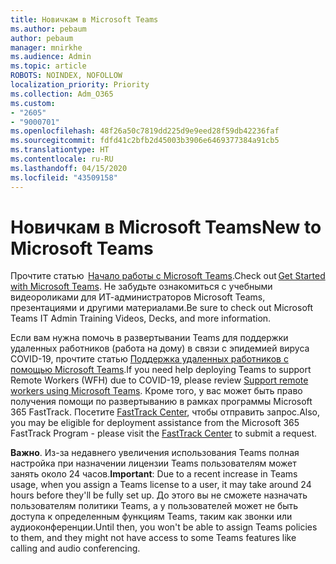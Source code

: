 ```yaml
---
title: Новичкам в Microsoft Teams
ms.author: pebaum
author: pebaum
manager: mnirkhe
ms.audience: Admin
ms.topic: article
ROBOTS: NOINDEX, NOFOLLOW
localization_priority: Priority
ms.collection: Adm_O365
ms.custom:
- "2605"
- "9000701"
ms.openlocfilehash: 48f26a50c7819dd225d9e9eed28f59db42236faf
ms.sourcegitcommit: fdfd41c2bfb2d45003b3906e6469377384a91cb5
ms.translationtype: HT
ms.contentlocale: ru-RU
ms.lasthandoff: 04/15/2020
ms.locfileid: "43509158"
---
```

# <a name="new-to-microsoft-teams"></a><span data-ttu-id="f24d1-102">Новичкам в Microsoft Teams</span><span class="sxs-lookup"><span data-stu-id="f24d1-102">New to Microsoft Teams</span></span>

<span data-ttu-id="f24d1-103">Прочтите статью  [Начало работы с Microsoft Teams](https://docs.microsoft.com/microsoftteams/get-started-with-teams-quick-start).</span><span class="sxs-lookup"><span data-stu-id="f24d1-103">Check out [Get Started with Microsoft Teams](https://docs.microsoft.com/microsoftteams/get-started-with-teams-quick-start).</span></span> <span data-ttu-id="f24d1-104">Не забудьте ознакомиться с учебными видеороликами для ИТ-администраторов Microsoft Teams, презентациями и другими материалами.</span><span class="sxs-lookup"><span data-stu-id="f24d1-104">Be sure to check out Microsoft Teams IT Admin Training Videos, Decks, and more information.</span></span>

<span data-ttu-id="f24d1-105">Если вам нужна помочь в развертывании Teams для поддержки удаленных работников (работа на дому) в связи с эпидемией вируса COVID-19, прочтите статью [Поддержка удаленных работников с помощью Microsoft Teams](https://docs.microsoft.com/microsoftteams/support-remote-work-with-teams).</span><span class="sxs-lookup"><span data-stu-id="f24d1-105">If you need help deploying Teams to support Remote Workers (WFH) due to COVID-19, please review  [Support remote workers using Microsoft Teams](https://docs.microsoft.com/microsoftteams/support-remote-work-with-teams).</span></span> <span data-ttu-id="f24d1-106">Кроме того, у вас может быть право получения помощи по развертыванию в рамках программы Microsoft 365 FastTrack. Посетите [FastTrack Center](https://www.microsoft.com/fasttrack), чтобы отправить запрос.</span><span class="sxs-lookup"><span data-stu-id="f24d1-106">Also, you may be eligible for deployment assistance from the Microsoft 365 FastTrack Program - please visit the [FastTrack Center](https://www.microsoft.com/fasttrack) to submit a request.</span></span>

<span data-ttu-id="f24d1-107">**Важно**. Из-за недавнего увеличения использования Teams полная настройка при назначении лицензии Teams пользователям может занять около 24 часов.</span><span class="sxs-lookup"><span data-stu-id="f24d1-107">**Important**: Due to a recent increase in Teams usage, when you assign a Teams license to a user, it may take around 24 hours before they'll be fully set up.</span></span> <span data-ttu-id="f24d1-108">До этого вы не сможете назначать пользователям политики Teams, а у пользователей может не быть доступа к определенным функциям Teams, таким как звонки или аудиоконференции.</span><span class="sxs-lookup"><span data-stu-id="f24d1-108">Until then, you won't be able to assign Teams policies to them, and they might not have access to some Teams features like calling and audio conferencing.</span></span>

